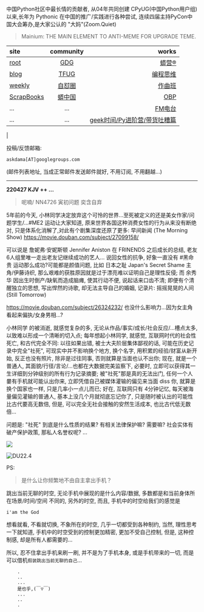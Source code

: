中国Python社区中最长情的贡献者, 从04年共同创建 CPyUG(中国Python用户组)以来,长年为 Pythonic 在中国的推广/实践进行各种尝试, 连续四届主持PyCon中国大会筹办,是大家公认的 "大妈"(Zoom.Quiet)

> Mainium: THE MAIN ELEMENT TO ANTI-MEME FOR UPGRADE TEME.

| site | community | works |
| :-----| :----: | ----: |
| [root](http://zoomquiet.io/) | [GDG](https://blog.zhgdg.org/) | [蟒营®](https://doc.101.camp/) |
| [blog](https://blog.zoomquiet.io/pages/zoomquiet.html) | [TFUG](http://zh.tfug.world/) | [编程思维](https://py.101.camp/) |
| [weekly](http://weekly.pychina.org/) | [自怼圈](https://du.101.camp/) | [作曲班](https://mu.101.camp/) |
| [ScrapBooks](https://zoomquiet.io/collection.html) | [蟒中国](https://pychina.org/) | [OBP](https://zoomquiet.io/obp/index.html) |
| ... | ... | [FM电台](https://fm.101.camp/) |
| ... | ... | [geek时间/Py进阶营/带货吐糟篇](https://fm.101.camp/2020/geek2py-dama.html) 
 |


投稿/反馈邮箱:

    askdama[AT]googlegroups.com

(邮件列表地址, 
当成正常邮件发送邮件就好, 不用订阅, 不用翻越...)



---------------------------------------------------
**220427 KJV ++ ...**


> 呢喃/ NN4726 寅初问题 奕含自弃




5年前的今天, 小林同学决定放弃这个可怜的世界...至死被定义的还是美女作家/问题学生/...#ME2 运动让大家知道, 原来世界各国这种消费女性的行为从来没有断绝对, 只是体系化消解了,对此有个剧集深度还原了更多:
早间新闻 (The Morning Show)
https://movie.douban.com/subject/27099158/


可以说是 詹妮弗·安妮斯顿 Jennifer Aniston 在 FRINENDS 之后成长的总结, 老友6人组里唯一走出老友记继续成功的艺人...
说回女性的抗争, 好象一直没有 #黑命贵 运动那么成功?可能都是颜值问题, 比如 日本之耻 Japan's Secret Shame 主角/伊藤诗织, 那么艰难的获胜原因就是过于漂亮难以证明自己是理性反侵; 而 余秀华 因出生时倒产/缺氧而造成脑瘫, 使其行动不便, 说起话来口齿不清; 即便有个清醒独立的思想, 写出悍然的诗歌, 却无法主导自己的婚姻, 记录片: 摇摇晃晃的人间 (Still Tomorrow)

https://movie.douban.com/subject/26324232/
也没什么影响力...因为女主角看起来偏执/女身男相...?

小林同学 的被消逝, 就感觉复杂的多, 无论从作品/事实/成长/社会反应/...槽点太多, 以致难以形成一个清晰的切入点;
每年想起小林同学, 就感觉, 互联网时代的社会性死亡, 和古代完全不同: 以往如果出错, 被士大夫阶层集体鄙视的话, 可能在历史记录中完全"社死", 可现实中并不影响换个地方, 换个名字, 用积累的经验/财富从新开始, 反正也没有照片, 除非是过往同事, 否则就算是当面也认不出你; 现在, 就是一个普通人, 其面貌/行径/言论/...也都在大数据完美监察下, 必要时, 立即可以获得其一生详细到分钟级别的所有行为记录摘要; 被"社死"那是真的无法出门, 任何一个人嘦有手机就可能认出你来, 立即凭借自己被媒体灌输的偏见来当面 diss 你, 就算是换个国家也一样, 只是几率小一点儿而已; 好在, 互联网只有 4分钟记忆, 每天被海量偏见灌输的普通人, 基本上没几个月就彻底忘记你了, 只是随时被认出的可能性比古代要高无数倍, 但是, 可以完全无社会接触的安然生活成本, 也比古代低无数倍...

问题是: "社死" 到底是什么性质的结果? 有相关法律保护嘛? 需要嘛? 社会实体有破产保护政策, 那私人名誉权呢? ...


![](https://ipic.zoomquiet.top/2022-04-26-zq42-today-card-2204.027.jpeg)




![DU22.4](https://ipic.zoomquiet.top/2022-03-31-220331DU6y_zip.jpg!/fw/420)





PS:
> 是什么让你频繁地不由自主拿出手机？

跳出当前无聊的时空,
无论手机中展现的是什么内容/数据,
多数都是和当前身体所在场景/时间/空间 不同的,
另外的时空,
而且, 手机中的时空给我们的感觉是

    i'am the God

想看就看, 不看就切换,
不象所在的时空, 几乎一切都受到各种制约,
当然,
理性思考一下就知道,
手机中的时空受到的控制更加精密, 更加不受自己控制,
但是, 这种控制感,
却是所有人都需要的...

所以, 
忍不住拿出手机来刷一刷,
并不是为了手机本身, 或是手机带来的一切,
而是可以借机`假装跳出当前无聊的自己`...



```
    .
    ..
    ...
    是也乎,(￣▽￣)
    ...
    ..
    .
```


